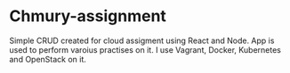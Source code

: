 # Chmury-assignment

Simple CRUD created for cloud assigment using React and Node. App is used to perform varoius practises on it. I use Vagrant, Docker, Kubernetes and OpenStack on it.
